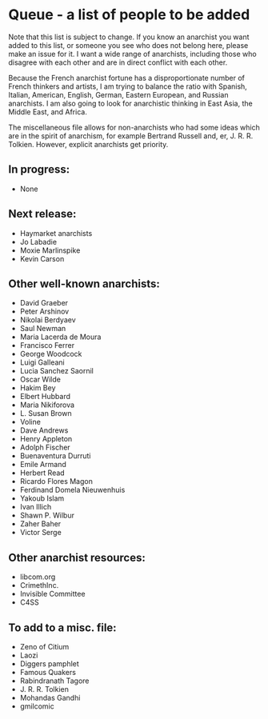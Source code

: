 Queue - a list of people to be added
====================================
Note that this list is subject to change. If you know an anarchist you want added to this list, or someone you see who does not belong here, please make an issue for it. I want a wide range of anarchists, including those who disagree with each other and are in direct conflict with each other.

Because the French anarchist fortune has a disproportionate number of French thinkers and artists, I am trying to balance the ratio with Spanish, Italian, American, English, German, Eastern European, and Russian anarchists. I am also going to look for anarchistic thinking in East Asia, the Middle East, and Africa.

The miscellaneous file allows for non-anarchists who had some ideas which are in the spirit of anarchism, for example Bertrand Russell and, er, J. R. R. Tolkien. However, explicit anarchists get priority.

In progress:
------------
- None

Next release:
-------------
- Haymarket anarchists
- Jo Labadie
- Moxie Marlinspike
- Kevin Carson

Other well-known anarchists:
----------------------------
- David Graeber
- Peter Arshinov
- Nikolai Berdyaev
- Saul Newman
- Maria Lacerda de Moura
- Francisco Ferrer
- George Woodcock
- Luigi Galleani
- Lucia Sanchez Saornil
- Oscar Wilde
- Hakim Bey
- Elbert Hubbard
- Maria Nikiforova
- L. Susan Brown
- Voline
- Dave Andrews
- Henry Appleton
- Adolph Fischer
- Buenaventura Durruti
- Emile Armand
- Herbert Read
- Ricardo Flores Magon
- Ferdinand Domela Nieuwenhuis
- Yakoub Islam
- Ivan Illich
- Shawn P. Wilbur
- Zaher Baher
- Victor Serge

Other anarchist resources:
--------------------------
- libcom.org
- CrimethInc.
- Invisible Committee
- C4SS

To add to a misc. file:
-----------------------
- Zeno of Citium
- Laozi
- Diggers pamphlet
- Famous Quakers
- Rabindranath Tagore
- J. R. R. Tolkien
- Mohandas Gandhi
- gmilcomic
